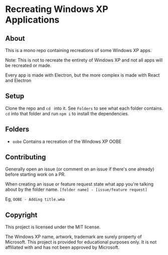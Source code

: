 # Recreating Windows XP Applications 

## About
This is a mono repo containing recreations of some Windows XP apps.

Note: This is not to recreate the entirety of Windows XP and not all apps will be recreated or made.

Every app is made with Electron, but the more complex is made with React and Electron

## Setup 
Clone the repo and `cd ` into it. See `Folders` to see what each folder contains. `cd` into that folder and run `npm i` to install the dependencies.

## Folders 
- `oobe` Contains a recreation of the Windows XP OOBE

## Contributing 
Generally open an issue (or comment on an issue if there's one already) before starting work on a PR.

When creating an issue or feature request state what app you're talking about by the folder name.
`[folder name] - [issue/feature request]`

Eg, `OOBE - Adding title.wma`

## Copyright
This project is licensed under the MIT license.

The Windows XP name, artwork, trademark are surely property of Microsoft. This project is provided for educational purposes only. It is not affiliated with and has not been approved by Microsoft.
